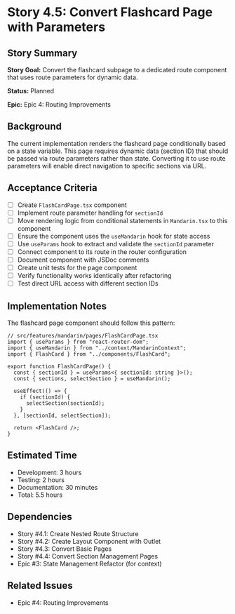 # Story 4.5: Convert Flashcard Page with Parameters

## Story Summary

**Story Goal:** Convert the flashcard subpage to a dedicated route component that uses route parameters for dynamic data.

**Status:** Planned

**Epic:** Epic 4: Routing Improvements

## Background

The current implementation renders the flashcard page conditionally based on a state variable. This page requires dynamic data (section ID) that should be passed via route parameters rather than state. Converting it to use route parameters will enable direct navigation to specific sections via URL.

## Acceptance Criteria

- [ ] Create `FlashCardPage.tsx` component
- [ ] Implement route parameter handling for `sectionId`
- [ ] Move rendering logic from conditional statements in `Mandarin.tsx` to this component
- [ ] Ensure the component uses the `useMandarin` hook for state access
- [ ] Use `useParams` hook to extract and validate the `sectionId` parameter
- [ ] Connect component to its route in the router configuration
- [ ] Document component with JSDoc comments
- [ ] Create unit tests for the page component
- [ ] Verify functionality works identically after refactoring
- [ ] Test direct URL access with different section IDs

## Implementation Notes

The flashcard page component should follow this pattern:

```tsx
// src/features/mandarin/pages/FlashCardPage.tsx
import { useParams } from "react-router-dom";
import { useMandarin } from "../context/MandarinContext";
import { FlashCard } from "../components/FlashCard";

export function FlashCardPage() {
  const { sectionId } = useParams<{ sectionId: string }>();
  const { sections, selectSection } = useMandarin();

  useEffect(() => {
    if (sectionId) {
      selectSection(sectionId);
    }
  }, [sectionId, selectSection]);

  return <FlashCard />;
}
```

## Estimated Time

- Development: 3 hours
- Testing: 2 hours
- Documentation: 30 minutes
- Total: 5.5 hours

## Dependencies

- Story #4.1: Create Nested Route Structure
- Story #4.2: Create Layout Component with Outlet
- Story #4.3: Convert Basic Pages
- Story #4.4: Convert Section Management Pages
- Epic #3: State Management Refactor (for context)

## Related Issues

- Epic #4: Routing Improvements
